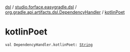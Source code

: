 [dsl](../../index.md) / [studio.forface.easygradle.dsl](../index.md) / [org.gradle.api.artifacts.dsl.DependencyHandler](index.md) / [kotlinPoet](./kotlin-poet.md)

# kotlinPoet

`val DependencyHandler.kotlinPoet: `[`String`](https://kotlinlang.org/api/latest/jvm/stdlib/kotlin/-string/index.html)